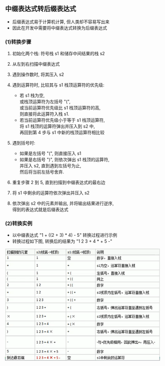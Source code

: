 ## 中缀表达式转后缀表达式
- 后缀表达式易于计算机计算, 但人类却不容易写出来
- 因此在开发中需要将中缀表达式转换为后缀表达式

### (1)转换步骤
1) 初始化两个栈: 符号栈 s1 和储存中间结果的栈 s2
   
2) 从左到右扫描中缀表达式
   
3) 遇到操作数时, 将其压入 s2
   
4) 遇到运算符时, 比较其与 s1 栈顶运算符的优先级:  
   
   - 若 s1 栈为空,   
     或栈顶运算符为左括号 "(",  
     或当前运算符优先级比 s1 栈顶运算符的高,    
     则直接将此运算符入栈 s1.
   - 若当前运算符优先级小于等于 s1 栈顶运算符,   
     将 s1 栈顶的运算符弹出并压入到 s2 中,  
     再回到第 4 步与 s1 中新的栈顶运算符相比较

5) 遇到括号时:  
   - 如果是左括号 "(", 则直接压入 s1
   - 如果是右括号 ")", 则依次弹出 s1 栈顶的运算符,  
     并压入 s2, 直到遇到左括号为止,  
     然后将当前左括号舍弃.

6) 重复步骤 2 到 5, 直到扫描到中缀表达式的最右边

7) 将 s1 中剩余的运算符依次弹出并压入 s2

8) 依次弹出 s2 中的元素并输出, 并将输出结果进行逆序,  
   得到的表达式就是后缀表达式

### (2)转换实例
- 以中缀表达式 "1 + ((2 + 3) * 4) - 5" 转换过程进行示例
- 转换过程如下图, 转换后的结果为 "1 2 3 + 4 * + 5 -"   
  
![中缀转后缀实例](../99.images/2020-05-04-10-37-51.png)
